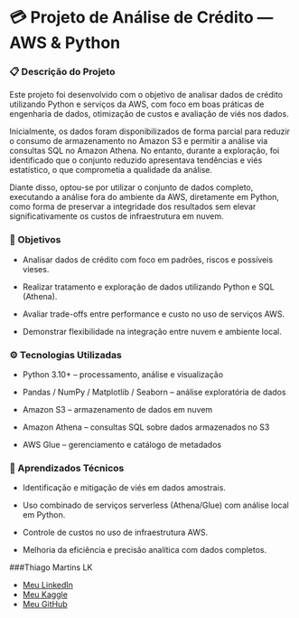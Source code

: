# 💳 Projeto de Análise de Crédito — AWS & Python

### 📋 Descrição do Projeto

Este projeto foi desenvolvido com o objetivo de analisar dados de crédito utilizando Python e serviços da AWS, com foco em boas práticas de engenharia de dados, otimização de custos e avaliação de viés nos dados.

Inicialmente, os dados foram disponibilizados de forma parcial para reduzir o consumo de armazenamento no Amazon S3 e permitir a análise via consultas SQL no Amazon Athena.
No entanto, durante a exploração, foi identificado que o conjunto reduzido apresentava tendências e viés estatístico, o que comprometia a qualidade da análise.

Diante disso, optou-se por utilizar o conjunto de dados completo, executando a análise fora do ambiente da AWS, diretamente em Python, como forma de preservar a integridade dos resultados sem elevar significativamente os custos de infraestrutura em nuvem.

### 🎯 Objetivos

- Analisar dados de crédito com foco em padrões, riscos e possíveis vieses.

- Realizar tratamento e exploração de dados utilizando Python e SQL (Athena).

- Avaliar trade-offs entre performance e custo no uso de serviços AWS.

- Demonstrar flexibilidade na integração entre nuvem e ambiente local.

### ⚙️ Tecnologias Utilizadas

- Python 3.10+ – processamento, análise e visualização

- Pandas / NumPy / Matplotlib / Seaborn – análise exploratória de dados

- Amazon S3 – armazenamento de dados em nuvem

- Amazon Athena – consultas SQL sobre dados armazenados no S3

- AWS Glue – gerenciamento e catálogo de metadados

### 🧠 Aprendizados Técnicos

- Identificação e mitigação de viés em dados amostrais.

- Uso combinado de serviços serverless (Athena/Glue) com análise local em Python.

- Controle de custos no uso de infraestrutura AWS.

- Melhoria da eficiência e precisão analítica com dados completos.

###Thiago Martins LK
- <a href="https://www.linkedin.com/in/thiagomartinslk" target="_blank">Meu LinkedIn</a>
- <a href="https://www.kaggle.com/thiagomartinslk" target="_blank">Meu Kaggle</a>
- <a href="https://github.com/ThiagoMSLK" target="_blank">Meu GitHub</a>
